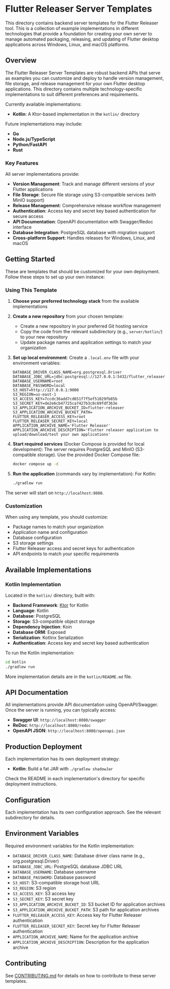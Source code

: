 # Flutter Releaser Server Templates

This directory contains backend server templates for the Flutter Releaser tool. This is a collection of example implementations in different technologies that provide a foundation for creating your own server to manage automated packaging, releasing, and updating of Flutter desktop applications across Windows, Linux, and macOS platforms.

## Overview

The Flutter Releaser Server Templates are robust backend APIs that serve as examples you can customize and deploy to handle version management, file storage, and release management for your own Flutter desktop applications. This directory contains multiple technology-specific implementations to suit different preferences and requirements.

Currently available implementations:
- **Kotlin**: A Ktor-based implementation in the `kotlin/` directory

Future implementations may include:
- **Go**
- **Node.js/TypeScript**
- **Python/FastAPI**
- **Rust**

### Key Features

All server implementations provide:

- **Version Management**: Track and manage different versions of your Flutter applications
- **File Storage**: Secure file storage using S3-compatible services (with MinIO support)
- **Release Management**: Comprehensive release workflow management
- **Authentication**: Access key and secret key based authentication for secure access
- **API Documentation**: OpenAPI documentation with Swagger/Redoc interface
- **Database Integration**: PostgreSQL database with migration support
- **Cross-platform Support**: Handles releases for Windows, Linux, and macOS

## Getting Started

These are templates that should be customized for your own deployment. Follow these steps to set up your own instance:

### Using This Template

1. **Choose your preferred technology stack** from the available implementations
2. **Create a new repository** from your chosen template:
   - Create a new repository in your preferred Git hosting service
   - Copy the code from the relevant subdirectory (e.g., `server/kotlin/`) to your new repository
   - Update package names and application settings to match your organization

3. **Set up local environment**:
   Create a `.local.env` file with your environment variables:
   ```env
   DATABASE_DRIVER_CLASS_NAME=org.postgresql.Driver
   DATABASE_JDBC_URL=jdbc:postgresql://127.0.0.1:5432/flutter_releaser
   DATABASE_USERNAME=root
   DATABASE_PASSWORD=local
   S3_HOST=http://127.0.0.1:9000
   S3_REGION=us-east-1
   S3_ACCESS_KEY=7ccdc36add7cd651f7f5ef51029fb85b
   S3_SECRET_KEY=de2e6cb47725ca7427b3c8c69fdf363e
   S3_APPLICATION_ARCHIVE_BUCKET_ID=flutter-releaser
   S3_APPLICATION_ARCHIVE_BUCKET_PATH=
   FLUTTER_RELEASER_ACCESS_KEY=root
   FLUTTER_RELEASER_SECRET_KEY=local
   APPLICATION_ARCHIVE_NAME='Flutter Releaser'
   APPLICATION_ARCHIVE_DESCRIPTION='Flutter releaser application to upload/download/test your own applications'
   ```

4. **Start required services** (Docker Compose is provided for local development):
   The server requires PostgreSQL and MinIO (S3-compatible storage). Use the provided Docker Compose file:
   ```bash
   docker compose up -d
   ```

5. **Run the application** (commands vary by implementation):
   For Kotlin:
   ```bash
   ./gradlew run
   ```

The server will start on `http://localhost:8080`.

### Customization

When using any template, you should customize:

- Package names to match your organization
- Application name and configuration
- Database configuration
- S3 storage settings
- Flutter Releaser access and secret keys for authentication
- API endpoints to match your specific requirements

## Available Implementations

### Kotlin Implementation

Located in the `kotlin/` directory, built with:

- **Backend Framework**: [Ktor](https://ktor.io/) for Kotlin
- **Language**: Kotlin
- **Database**: PostgreSQL
- **Storage**: S3-compatible object storage
- **Dependency Injection**: Koin
- **Database ORM**: Exposed
- **Serialization**: Kotlinx Serialization
- **Authentication**: Access key and secret key based authentication

To run the Kotlin implementation:
```bash
cd kotlin
./gradlew run
```

More implementation details are in the `kotlin/README.md` file.

## API Documentation

All implementations provide API documentation using OpenAPI/Swagger. Once the server is running, you can typically access:

- **Swagger UI**: `http://localhost:8080/swagger`
- **ReDoc**: `http://localhost:8080/redoc`
- **OpenAPI JSON**: `http://localhost:8080/openapi.json`

## Production Deployment

Each implementation has its own deployment strategy:

- **Kotlin**: Build a fat JAR with `./gradlew shadowJar`

Check the README in each implementation's directory for specific deployment instructions.

## Configuration

Each implementation has its own configuration approach. See the relevant subdirectory for details.

## Environment Variables

Required environment variables for the Kotlin implementation:

- `DATABASE_DRIVER_CLASS_NAME`: Database driver class name (e.g., org.postgresql.Driver)
- `DATABASE_JDBC_URL`: PostgreSQL database JDBC URL
- `DATABASE_USERNAME`: Database username
- `DATABASE_PASSWORD`: Database password
- `S3_HOST`: S3-compatible storage host URL
- `S3_REGION`: S3 region
- `S3_ACCESS_KEY`: S3 access key
- `S3_SECRET_KEY`: S3 secret key
- `S3_APPLICATION_ARCHIVE_BUCKET_ID`: S3 bucket ID for application archives
- `S3_APPLICATION_ARCHIVE_BUCKET_PATH`: S3 path for application archives
- `FLUTTER_RELEASER_ACCESS_KEY`: Access key for Flutter Releaser authentication
- `FLUTTER_RELEASER_SECRET_KEY`: Secret key for Flutter Releaser authentication
- `APPLICATION_ARCHIVE_NAME`: Name for the application archive
- `APPLICATION_ARCHIVE_DESCRIPTION`: Description for the application archive

## Contributing

See [CONTRIBUTING.md](./CONTRIBUTING.md) for details on how to contribute to these server templates.
